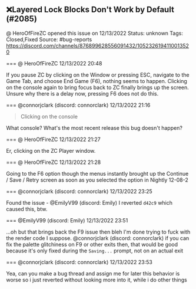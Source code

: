 ## ❌Layered Lock Blocks Don't Work by Default (#2085)
@ HeroOfFireZC opened this issue on 12/13/2022
Status: unknown
Tags: Closed,Fixed
Source: #bug-reports https://discord.com/channels/876899628556091432/1052326194110013520


=== @ HeroOfFireZC 12/13/2022 20:48

If you pause ZC by clicking on the Window or pressing ESC, navigate to the Game Tab, and choose End Game (F6), nothing seems to happen. Clicking on the console again to bring focus back to ZC finally brings up the screen. Unsure why there is a delay now, pressing F6 does not do this.

=== @connorjclark (discord: connorclark) 12/13/2022 21:16

> Clicking on the console

What console?
What's the most recent release this bug doesn't happen?

=== @ HeroOfFireZC 12/13/2022 21:27

Er, clicking on the ZC Player window.

=== @ HeroOfFireZC 12/13/2022 21:28

Going to the F6 option though the menus instantly brought up the Continue / Save / Retry screen as soon as you selected the option in Nightly 12-08-2

=== @connorjclark (discord: connorclark) 12/13/2022 23:25

Found the issue - @EmilyV99 (discord: Emily) I reverted `d42c9` which caused this, btw.

=== @EmilyV99 (discord: Emily) 12/13/2022 23:51

...oh
but that brings back the F9 issue then
bleh
I'm done trying to fuck with the render code I suppose. @connorjclark (discord: connorclark) if you can fix the palette glitchiness on F9 or other exits then, that would be good
because it's only fixed during the `Saving...` prompt, not on an actual exit

=== @connorjclark (discord: connorclark) 12/13/2022 23:53

Yea, can you make a bug thread and assign me for later
this behavior is worse so i just reverted without looking more into it, while i do other things
